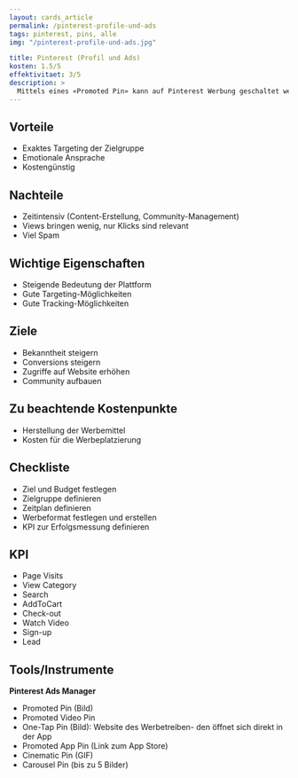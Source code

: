 ```yaml
---
layout: cards_article
permalink: /pinterest-profile-und-ads
tags: pinterest, pins, alle
img: "/pinterest-profile-und-ads.jpg"

title: Pinterest (Profil und Ads)
kosten: 1.5/5
effektivitaet: 3/5
description: >
  Mittels eines «Promoted Pin» kann auf Pinterest Werbung geschaltet werden. Promoted Pins können gezielt an bestimmte Zielgruppen gerichtet werden: Es besteht einerseits die Möglichkeit, das Targeting aufgrund demografischer oder geografischer Merkmale zu schalten, andererseits aber auch über die angegebenen Interessen der Nutzerinnen und Nutzer sowie anhand der eingegebenen Keywords bei der Suchanfrage.
---
```


## Vorteile

- Exaktes Targeting der Zielgruppe
- Emotionale Ansprache
- Kostengünstig

## Nachteile

- Zeitintensiv (Content-Erstellung, Community-Management)
- Views bringen wenig, nur Klicks sind relevant
- Viel Spam

## Wichtige Eigenschaften

- Steigende Bedeutung der Plattform
- Gute Targeting-Möglichkeiten
- Gute Tracking-Möglichkeiten

## Ziele

- Bekanntheit steigern
- Conversions steigern
- Zugriffe auf Website erhöhen
- Community aufbauen

## Zu beachtende Kostenpunkte

- Herstellung der Werbemittel
- Kosten für die Werbeplatzierung

## Checkliste

- Ziel und Budget festlegen
- Zielgruppe definieren
- Zeitplan definieren
- Werbeformat festlegen und erstellen
- KPI zur Erfolgsmessung definieren

## KPI

- Page Visits
- View Category
- Search
- AddToCart
- Check-out
- Watch Video
- Sign-up
- Lead

## Tools/Instrumente

**Pinterest Ads Manager**

- Promoted Pin (Bild)
- Promoted Video Pin
- One-Tap Pin (Bild): Website des Werbetreiben- den öffnet sich direkt in der App
- Promoted App Pin (Link zum App Store)
- Cinematic Pin (GIF)
- Carousel Pin (bis zu 5 Bilder)

